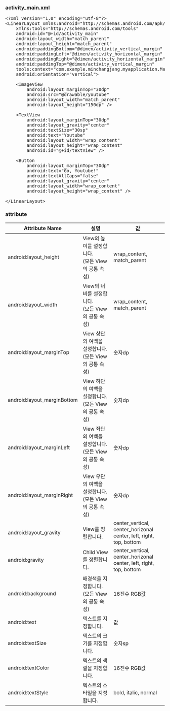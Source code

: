 ### activity_main.xml
<pre>
&lt;?xml version="1.0" encoding="utf-8"?&gt;
&lt;LinearLayout xmlns:android="http://schemas.android.com/apk/res/android"
    xmlns:tools="http://schemas.android.com/tools"
    android:id="@+id/activity_main"
    android:layout_width="match_parent"
    android:layout_height="match_parent"
    android:paddingBottom="@dimen/activity_vertical_margin"
    android:paddingLeft="@dimen/activity_horizontal_margin"
    android:paddingRight="@dimen/activity_horizontal_margin"
    android:paddingTop="@dimen/activity_vertical_margin"
    tools:context="com.example.minchangjang.myapplication.MainActivity"
    android:orientation="vertical"&gt;

    &lt;ImageView
        android:layout_marginTop="30dp"
        android:src="@drawable/youtube"
        android:layout_width="match_parent"
        android:layout_height="150dp" /&gt;

    &lt;TextView
        android:layout_marginTop="30dp"
        android:layout_gravity="center"
        android:textSize="30sp"
        android:text="Youtube"
        android:layout_width="wrap_content"
        android:layout_height="wrap_content"
        android:id="@+id/textView" /&gt;

    &lt;Button
        android:layout_marginTop="30dp"
        android:text="Go, Youtube!"
        android:textAllCaps="false"
        android:layout_gravity="center"
        android:layout_width="wrap_content"
        android:layout_height="wrap_content" /&gt;

&lt;/LinearLayout&gt;
</pre>

### attribute
Attribute Name|설명|값
---|---|---
android:layout_height|View의 높이를 설정합니다.<br/>(모든 View의 공통 속성)|wrap_content, match_parent
android:layout_width|View의 너비를 설정합니다.<br/>(모든 View의 공통 속성)|wrap_content, match_parent
android:layout_marginTop|View 상단의 여백을 설정합니다.<br/>(모든 View의 공통 속성)|숫자dp
android:layout_marginBottom|View 하단의 여백을 설정합니다.<br/>(모든 View의 공통 속성)|숫자dp
android:layout_marginLeft|View 좌단의 여백을 설정합니다.<br/>(모든 View의 공통 속성)|숫자dp
android:layout_marginRight|View 우단의 여백을 설정합니다.<br/>(모든 View의 공통 속성)|숫자dp
android:layout_gravity|View를 정렬합니다.|center_vertical, center_horizonal<br/>center, left, right, top, bottom
android:gravity|Child View를 정렬합니다.|center_vertical, center_horizonal<br/>center, left, right, top, bottom
android:background|배경색을 지정합니다.<br/>(모든 View의 공통 속성)|16진수 RGB값
android:text|텍스트를 지정합니다.|값
android:textSize|텍스트의 크기를 지정합니다.|숫자sp
android:textColor|텍스트의 색깔을 지정합니다.|16진수 RGB값
android:textStyle|텍스트의 스타일을 지정합니다.|bold, italic, normal
